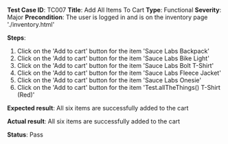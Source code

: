 **Test Case ID**: TC007
**Title**: Add All Items To Cart
**Type**: Functional
**Severity**: Major
**Precondition**: The user is logged in and is on the inventory page './inventory.html'

**Steps**:
1. Click on the 'Add to cart' button for the item 'Sauce Labs Backpack'
2. Click on the 'Add to cart' button for the item 'Sauce Labs Bike Light'
3. Click on the 'Add to cart' button for the item 'Sauce Labs Bolt T-Shirt'
4. Click on the 'Add to cart' button for the item 'Sauce Labs Fleece Jacket'
5. Click on the 'Add to cart' button for the item 'Sauce Labs Onesie'
6. Click on the 'Add to cart' button for the item 'Test.allTheThings() T-Shirt (Red)'

**Expected result**: All six items are successfully added to the cart

**Actual result**: All six items are successfully added to the cart

**Status**: Pass